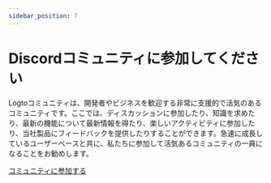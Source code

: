 ```yaml
---
sidebar_position: 7
---
```


# Discordコミュニティに参加してください

Logtoコミュニティは、開発者やビジネスを歓迎する非常に支援的で活気のあるコミュニティです。ここでは、ディスカッションに参加したり、知識を求めたり、最新の機能について最新情報を得たり、楽しいアクティビティに参加したり、当社製品にフィードバックを提供したりすることができます。急速に成長しているユーザーベースと共に、私たちに参加して活気あるコミュニティの一員になることをお勧めします。

[コミュニティに参加する](https://discord.com/invite/UEPaF3j5e6)